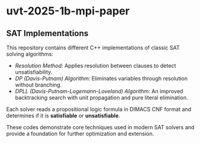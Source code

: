 # uvt-2025-1b-mpi-paper

## SAT Implementations

This repository contains different C++ implementations of classic SAT solving algorithms:
 - *Resolution Method:* Applies resolution between clauses to detect unsatisfiability.
 - *DP (Davis-Putnam) Algorithm:* Eliminates variables through resolution without branching.
 - *DPLL (Davis-Putnam-Logemann-Loveland) Algorithm:* An improved backtracking search with unit propagation and pure literal elimination.

Each solver reads a propositional logic formula in DIMACS CNF format and determines if it is **satisfiable** or **unsatisfiable**.

These codes demonstrate core techniques used in modern SAT solvers and provide a foundation for further optimization and extension.
